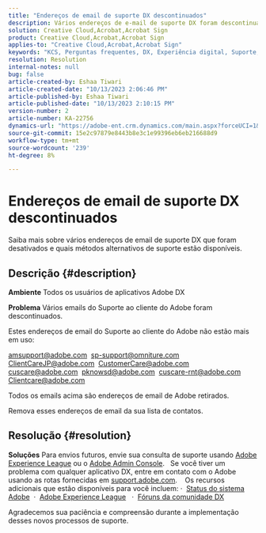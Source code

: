 ```yaml
---
title: "Endereços de email de suporte DX descontinuados"
description: Vários endereços de e-mail de suporte DX foram descontinuados e métodos alternativos de suporte estão disponíveis.
solution: Creative Cloud,Acrobat,Acrobat Sign
product: Creative Cloud,Acrobat,Acrobat Sign
applies-to: "Creative Cloud,Acrobat,Acrobat Sign"
keywords: "KCS, Perguntas frequentes, DX, Experiência digital, Suporte, endereços de email, descontinuado, Adobe Creative Cloud, Adobe Acrobat, Adobe Acrobat Sign"
resolution: Resolution
internal-notes: null
bug: false
article-created-by: Eshaa Tiwari
article-created-date: "10/13/2023 2:06:46 PM"
article-published-by: Eshaa Tiwari
article-published-date: "10/13/2023 2:10:15 PM"
version-number: 2
article-number: KA-22756
dynamics-url: "https://adobe-ent.crm.dynamics.com/main.aspx?forceUCI=1&pagetype=entityrecord&etn=knowledgearticle&id=77fd1ebe-d169-ee11-9ae7-6045bd006a22"
source-git-commit: 15e2c97879e8443b8e3c1e99396eb6eb216688d9
workflow-type: tm+mt
source-wordcount: '239'
ht-degree: 8%

---
```


# Endereços de email de suporte DX descontinuados


Saiba mais sobre vários endereços de email de suporte DX que foram desativados e quais métodos alternativos de suporte estão disponíveis.

## Descrição {#description}


<b>Ambiente</b>
Todos os usuários de aplicativos Adobe DX

<b>Problema</b>
Vários emails do Suporte ao cliente do Adobe foram descontinuados.

Estes endereços de email do Suporte ao cliente do Adobe não estão mais em uso:

[amsupport@adobe.com](mailto:amsupport@adobe.com) 
[sp-support@omniture.com](mailto:sp-support@omniture.com) 
[ClientCareJP@adobe.com](mailto:ClientCareJP@adobe.com) 
[CustomerCare@adobe.com](mailto:CustomerCare@adobe.com) 
[cuscare@adobe.com](mailto:cuscare@adobe.com) 
[pknowsd@adobe.com](mailto:pknowsd@adobe.com) 
[cuscare-rnt@adobe.com](mailto:cuscare-rnt@adobe.com) 
[Clientcare@adobe.com](mailto:Clientcare@adobe.com)

Todos os emails acima são endereços de email de Adobe retirados.

Remova esses endereços de email da sua lista de contatos.




## Resolução {#resolution}


<b>Soluções</b>
Para envios futuros, envie sua consulta de suporte usando [Adobe Experience League](https://experienceleague.adobe.com/?support-solution=General&amp;amp;support-tab=home#support "https://experienceleague.adobe.com/?support-solution=General&amp;amp;support-tab=home#support") ou o [Adobe Admin Console](https://docs.adobe.com/content/help/en/customer-one/using/home.html "https://docs.adobe.com/content/help/en/customer-one/using/home.html").
 
Se você tiver um problema com qualquer aplicativo DX, entre em contato com o Adobe usando as rotas fornecidas em [support.adobe.com](https://helpx.adobe.com/support.html "http://support.adobe.com/").
  
Os recursos adicionais que estão disponíveis para você incluem: ·  [Status do sistema Adobe](https://status.adobe.com/pt-BR "https://status.adobe.com/pt-BR") 
·  [Adobe Experience League](https://experienceleague.adobe.com/?support-solution=General&amp;lang=pt-BR#support "https://experienceleague.adobe.com/?support-solution=General&amp;lang=pt-BR#support")  
·  [Fóruns da comunidade DX](https://experienceleaguecommunities.adobe.com/?profile.language=pt "https://experienceleaguecommunities.adobe.com/?profile.language=pt")

Agradecemos sua paciência e compreensão durante a implementação desses novos processos de suporte.
